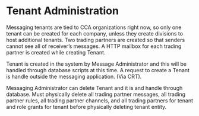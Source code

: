 # Tenant Administration
Messaging tenants are tied to CCA organizations right now, so only one tenant can be created for each company, unless they create divisions to host additional tenants. Two trading partners are created so that senders cannot see all of receiver’s messages. A HTTP mailbox for each trading partner is created while creating Tenant.

Tenant is created in the system by Message Administrator and this will be handled through database scripts at this time. A request to create a Tenant is handle outside the messaging application. (Via CRT).

Messaging Administrator can delete Tenant and it is and handle through database. Must physically delete all trading partner messages, all trading partner rules, all trading partner channels, and all trading partners for tenant and role grants for tenant before physically deleting tenant entity.

